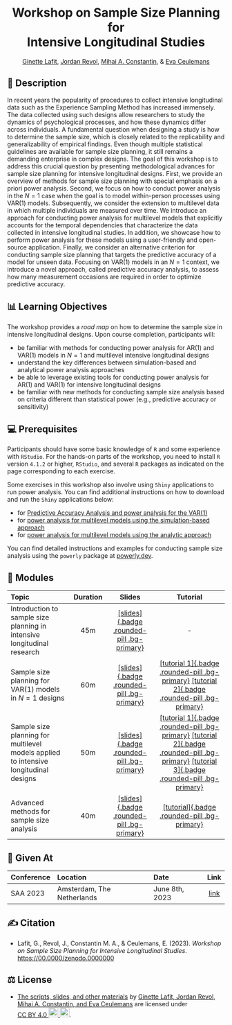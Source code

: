 <!-- Repository title. -->
<h1 align="center">
    Workshop on Sample Size Planning for
    <br>
    Intensive Longitudinal Studies
</h1>

<!-- Authors. -->
<p align="center">
    <a href="presenters/ginette-lafit.md">Ginette Lafit</a>,
    <a href="presenters/jordan-revol.md">Jordan Revol</a>,
    <a href="presenters/mihai-constantin.md">Mihai A. Constantin</a>, &
    <a href="presenters/eva-ceulemans.md">Eva Ceulemans</a>
</p>

## 📝 Description

In recent years the popularity of procedures to collect intensive longitudinal
data such as the Experience Sampling Method has increased immensely. The data
collected using such designs allow researchers to study the dynamics of
psychological processes, and how these dynamics differ across individuals. A
fundamental question when designing a study is how to determine the sample size,
which is closely related to the replicability and generalizability of empirical
findings. Even though multiple statistical guidelines are available for sample
size planning, it still remains a demanding enterprise in complex designs. The
goal of this workshop is to address this crucial question by presenting
methodological advances for sample size planning for intensive longitudinal
designs. First, we provide an overview of methods for sample size planning with
special emphasis on a priori power analysis. Second, we focus on how to conduct
power analysis in the $N = 1$ case when the goal is to model within-person
processes using $\text{VAR}(1)$ models. Subsequently, we consider the extension
to multilevel data in which multiple individuals are measured over time. We
introduce an approach for conducting power analysis for multilevel models that
explicitly accounts for the temporal dependencies that characterize the data
collected in intensive longitudinal studies. In addition, we showcase how to
perform power analysis for these models using a user-friendly and open-source
application. Finally, we consider an alternative criterion for conducting sample
size planning that targets the predictive accuracy of a model for unseen data.
Focusing on $\text{VAR}(1)$ models in an $N = 1$ context, we introduce a novel
approach, called predictive accuracy analysis, to assess how many measurement
occasions are required in order to optimize predictive accuracy.

## 📊 Learning Objectives

The workshop provides a *road map* on how to determine the sample size in
intensive longitudinal designs. Upon course completion, participants will:

- be familiar with methods for conducting power analysis for $\text{AR}(1)$ and
  $\text{VAR}(1)$ models in $N = 1$ and multilevel intensive longitudinal
  designs
- understand the key differences between simulation-based and analytical power
  analysis approaches
- be able to leverage existing tools for conducting power analysis for
  $\text{AR}(1)$ and $\text{VAR}(1)$ for intensive longitudinal designs
- be familiar with new methods for conducting sample size analysis based on
  criteria different than statistical power (e.g., predictive accuracy or
  sensitivity)

## 💻 Prerequisites

Participants should have some basic knowledge of `R` and some experience with
`RStudio`. For the hands-on parts of the workshop, you need to install `R`
version `4.1.2` or higher, `RStudio`, and several `R` packages as indicated on
the page corresponding to each exercise.

Some exercises in this workshop also involve using `Shiny` applications to run
power analysis. You can find additional instructions on how to download and run
the `Shiny` applications below:

- for [Predictive Accuracy Analysis and power analysis for the $\text{VAR}(1)$][1]
- for [power analysis for multilevel models using the simulation-based approach][2]
- for [power analysis for multilevel models using the analytic approach][3]

You can find detailed instructions and examples for conducting sample size
analysis using the `powerly` package at [powerly.dev](https://powerly.dev/).

## 📂 Modules

| Topic                                                                                | Duration |                              Slides                              |                                                                                             Tutorial                                                                                              |
| :----------------------------------------------------------------------------------- | :------: | :--------------------------------------------------------------: | :-----------------------------------------------------------------------------------------------------------------------------------------------------------------------------------------------: |
| Introduction to sample size planning in intensive longitudinal research              |   45m    | [[slides]{.badge .rounded-pill .bg-primary}][slides-intensive-1] |                                                                                                 -                                                                                                 |
| Sample size planning for $\text{VAR}(1)$ models in $N = 1$ designs                   |   60m    | [[slides]{.badge .rounded-pill .bg-primary}][slides-intensive-2] |                                 [[tutorial 1]{.badge .rounded-pill .bg-primary}][ex-n-1-power] [[tutorial 2]{.badge .rounded-pill .bg-primary}][ex-n-1-solutions]                                 |
| Sample size planning for multilevel models applied to intensive longitudinal designs |   50m    | [[slides]{.badge .rounded-pill .bg-primary}][slides-intensive-3] | [[tutorial 1]{.badge .rounded-pill .bg-primary}][ex-ml-estimation] [[tutorial 2]{.badge .rounded-pill .bg-primary}][ex-ml-interaction] [[tutorial 3]{.badge .rounded-pill .bg-primary}][ex-ml-ar] |
| Advanced methods for sample size analysis                                            |   40m    |  [[slides]{.badge .rounded-pill .bg-primary}][slides-advanced]   |                                                                    [[tutorial]{.badge .rounded-pill .bg-primary}][ex-powerly]                                                                     |

## 📍 Given At

| Conference | Location                   | Date           |                                                 Link                                                  |
| :--------- | :------------------------- | :------------- | :---------------------------------------------------------------------------------------------------: |
| SAA 2023   | Amsterdam, The Netherlands | June 8th, 2023 | [<span class="badge rounded-pill bg-success">link</span>](https://www.saa2023.nl/amsterdam/workshops) |

## ✍️ Citation

- Lafit, G., Revol, J., Constantin M. A., & Ceulemans, E. (2023). *Workshop on
  Sample Size Planning for Intensive Longitudinal Studies*.
  https://00.0000/zenodo.0000000

## ⚖️ License

- <p class="license-cc" xmlns:cc="https://creativecommons.org/ns#" xmlns:dct="https://purl.org/dc/terms/"><a property="dct:title" rel="cc:attributionURL" href="https://github.com/mihaiconstantin/sample-size-workshop">The scripts, slides, and other materials</a> by <a rel="cc:attributionURL dct:creator" property="cc:attributionName" href="https://github.com/mihaiconstantin/sample-size-workshop#citation">Ginette Lafit, Jordan Revol, Mihai A. Constantin, and Eva Ceulemans</a> are licensed under <a href="https://creativecommons.org/licenses/by/4.0/?ref=chooser-v1" target="_blank" rel="license noopener noreferrer" style="display:inline-block;">CC BY 4.0 <img style="height:22px!important" src="https://mirrors.creativecommons.org/presskit/icons/cc.svg?ref=chooser-v1"> <img style="height:22px!important" src="https://mirrors.creativecommons.org/presskit/icons/by.svg?ref=chooser-v1"></a>.</p>

<!-- Reference links. -->
[1]: https://gitlab.kuleuven.be/ppw-okpiv/researchers/u0148925/shinyapp-paa_var_n1
[2]: https://github.com/ginettelafit/PowerAnalysisIL
[3]: https://gitlab.kuleuven.be/ppw-okpiv/researchers/u0119584/ApproxPowerIL

<!-- Slide links. -->
[slides-intensive-1]: slides/intensive-longitudinal.pdf
[slides-intensive-2]: slides/intensive-longitudinal.pdf#page=23
[slides-intensive-3]: slides/intensive-longitudinal.pdf#page=61
[slides-advanced]: slides/advanced-methods.pdf

<!-- Exercise links Jordan. -->
[ex-n-1-power]: exercises/power-simulation-n-1-intensive-designs.Rmd
[ex-n-1-solutions]: exercises/sample-size-solutions-n-1-intensive-designs.Rmd

<!-- Exercise links Ginette. -->
[ex-ml-estimation]: exercises/estimation-multilevel-leuven-clinical-data.Rmd
[ex-ml-interaction]: exercises/power-multilevel-cross-level-interaction-intensive-designs.Rmd
[ex-ml-ar]: exercises/power-multilevel-ar-intensive-designs.Rmd

<!-- Myself. -->
[ex-powerly]: exercises/sample-size-analysis-powerly.qmd
